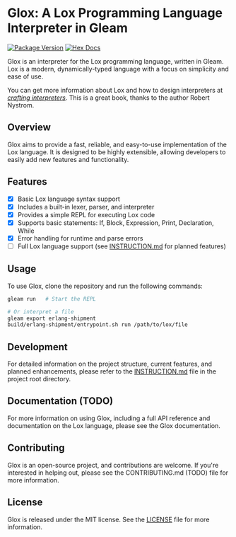 # Glox: A Lox Programming Language Interpreter in Gleam

[![Package Version](https://img.shields.io/hexpm/v/glox)](https://hex.pm/packages/glox)
[![Hex Docs](https://img.shields.io/badge/hex-docs-ffaff3)](https://hexdocs.pm/glox/)

Glox is an interpreter for the Lox programming language, written in Gleam. Lox is a modern, dynamically-typed language with a focus on simplicity and ease of use.

You can get more information about Lox and how to design interpreters at [*crafting interpreters*](https://craftinginterpreters.com/). This is a great book, thanks to the author Robert Nystrom.

## Overview

Glox aims to provide a fast, reliable, and easy-to-use implementation of the Lox language. It is designed to be highly extensible, allowing developers to easily add new features and functionality.

## Features

- [x] Basic Lox language syntax support
- [x] Includes a built-in lexer, parser, and interpreter
- [x] Provides a simple REPL for executing Lox code
- [x] Supports basic statements: If, Block, Expression, Print, Declaration, While
- [x] Error handling for runtime and parse errors
- [ ] Full Lox language support (see [INSTRUCTION.md](INSTRUCTION.md) for planned features)

## Usage

To use Glox, clone the repository and run the following commands:

```sh
gleam run   # Start the REPL

# Or interpret a file
gleam export erlang-shipment
build/erlang-shipment/entrypoint.sh run /path/to/lox/file
```

## Development

For detailed information on the project structure, current features, and planned enhancements, please refer to the [INSTRUCTION.md](INSTRUCTION.md) file in the project root directory.

## Documentation (TODO)

For more information on using Glox, including a full API reference and documentation on the Lox language, please see the Glox documentation.

## Contributing

Glox is an open-source project, and contributions are welcome. If you're interested in helping out, please see the CONTRIBUTING.md (TODO) file for more information.

## License

Glox is released under the MIT license. See the [LICENSE](LICENSE) file for more information.
